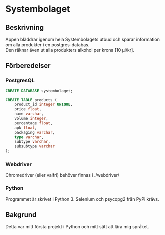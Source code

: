 # Systembolaget

## Beskrivning

Appen bläddrar igenom hela Systembolagets utbud och sparar information om alla produkter i en postgres-databas.  
Den räknar även ut alla produkters alkohol per krona [10 µl/kr].

## Förberedelser

### PostgresQL

```sql
CREATE DATABASE systembolaget;

CREATE TABLE products (
    product_id integer UNIQUE,
    price float,
    name varchar,
    volume integer,
    percentage float,
    apk float,
    packaging varchar,
    type varchar,
    subtype varchar,
    subsubtype varchar
);
```

### Webdriver

Chromedriver (eller valfri) behöver finnas i ./webdriver/

### Python

Programmet är skrivet i Python 3. Selenium och psycopg2 från PyPi krävs.

## Bakgrund

Detta var mitt första projekt i Python och mitt sätt att lära mig språket.
